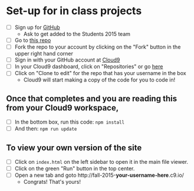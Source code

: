# Set-up for in class projects

- [ ] Sign up for [GitHub](https://github.com)
  * Ask to get added to the Students 2015 team
- [ ] Go to [this repo](https://github.com/codeparkhouston/fall-2015)
- [ ] Fork the repo to your account by clicking on the "Fork" button in the upper right hand corner
- [ ] Sign in with your GitHub account at [Cloud9](https://c9.io)
- [ ] In your Cloud9 dashboard, click on "Repositories" or go [here](https://c9.io/account/repos)
- [ ] Click on "Clone to edit" for the repo that has your username in the box
  * Cloud9 will start making a copy of the code for you to code in!

## Once that completes and you are reading this from your Cloud9 workspace,

- [ ] In the bottom box, run this code: `npm install`
- [ ] And then: `npm run update`

## To view your own version of the site

- [ ] Click on `index.html` on the left sidebar to open it in the main file viewer.
- [ ] Click on the green "Run" button in the top center.
- [ ] Open a new tab and goto http://fall-2015-**your-username-here**.c9.io/
  * Congrats!  That's yours!
